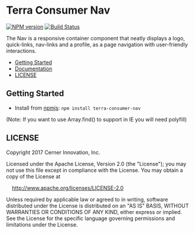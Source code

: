 # Terra Consumer Nav

[![NPM version](http://img.shields.io/npm/v/terra-consumer-nav.svg)](https://www.npmjs.org/package/terra-consumer-nav)
[![Build Status](https://travis-ci.org/cerner/terra-consumer.svg?branch=master)](https://travis-ci.org/cerner/terra-consumer)

The Nav is a responsive container component that neatly displays a logo, quick-links, nav-links and a profile, as a page navigation with user-friendly interactions.

- [Getting Started](#getting-started)
- [Documentation](https://github.com/cerner/terra-consumer/tree/master/packages/terra-consumer-nav/docs)
- [LICENSE](#license)

## Getting Started

- Install from [npmjs](https://www.npmjs.com): `npm install terra-consumer-nav`

(Note: If you want to use Array.find() to support in IE you will need polyfill)

## LICENSE

Copyright 2017 Cerner Innovation, Inc.

Licensed under the Apache License, Version 2.0 (the "License"); you may not use this file except in compliance with the License. You may obtain a copy of the License at

&nbsp;&nbsp;&nbsp;&nbsp;http://www.apache.org/licenses/LICENSE-2.0

Unless required by applicable law or agreed to in writing, software distributed under the License is distributed on an "AS IS" BASIS, WITHOUT WARRANTIES OR CONDITIONS OF ANY KIND, either express or implied. See the License for the specific language governing permissions and limitations under the License.
